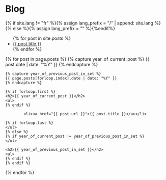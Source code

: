 # Blog

{% if site.lang != "fr" %}{% assign lang_prefix = "/" | append: site.lang %}{% else %}{% assign lang_prefix = "" %}{%endif%}
<ul>
  {% for post in site.posts %}
    <li>
      <a href="{{ post.url }}">{{ post.title }}</a>
    </li>
  {% endfor %}
</ul>

{% for post in page.posts %}
    {% capture year_of_current_post %}
    {{ post.date | date: "%Y" }}
    {% endcapture %}

    {% capture year_of_previous_post_in_set %}
    {{ page.posts[forloop.index].date | date: "%Y" }}
    {% endcapture %}

    {% if forloop.first %}
    <h2>{{ year_of_current_post }}</h2>
    <ul>
    {% endif %}

            <li><a href="{{ post.url }}">{{ post.title }}</a></li>

    {% if forloop.last %}
    </ul>
    {% else %}
    {% if year_of_current_post != year_of_previous_post_in_set %}
    </ul>

    <h2>{{ year_of_previous_post_in_set }}</h2>
    <ul>
    {% endif %}
    {% endif %}
{% endfor %}
